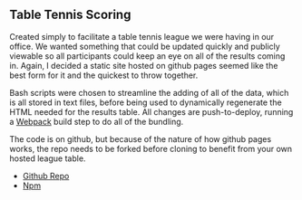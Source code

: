 ## Table Tennis Scoring

Created simply to facilitate a table tennis league we were having in our office. We wanted something that could be updated quickly and publicly viewable so all participants could keep an eye on all of the results coming in. Again, I decided a static site hosted on github pages seemed like the best form for it and the quickest to throw together.

Bash scripts were chosen to streamline the adding of all of the data, which is all stored in text files, before being used to dynamically regenerate the HTML needed for the results table. All changes are push-to-deploy, running a [Webpack](https://webpack.js.org/) build step to do all of the bundling.

The code is on github, but because of the nature of how github pages works, the repo needs to be forked before cloning to benefit from your own hosted league table.

* [Github Repo](https://github.com/burt202/table-tennis-scoring)
* [Npm](https://www.npmjs.com/package/table-tennis-scoring)
